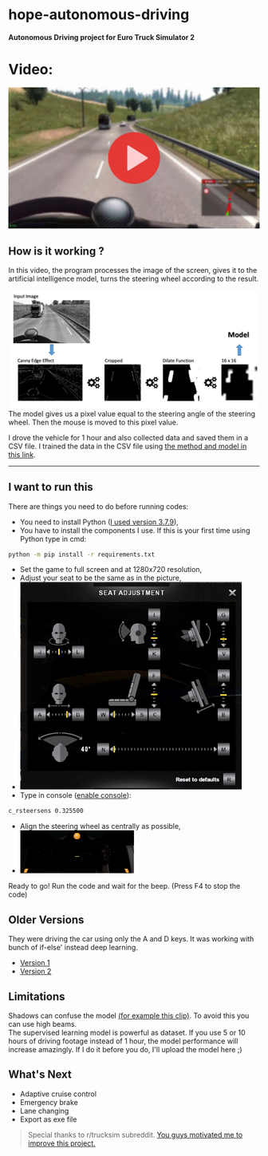 # hope-autonomous-driving

#### Autonomous Driving project for Euro Truck Simulator 2

# Video:

[![working](thumbnail.png)](https://youtu.be/xuVT6097cig)

## How is it working ?

In this video, the program processes the image of the screen, gives it to the artificial intelligence model, turns the steering wheel according to the result.

![vision](1.png)
The model gives us a pixel value equal to the steering angle of the steering wheel. Then the mouse is moved to this pixel value.

I drove the vehicle for 1 hour and also collected data and saved them in a CSV file. I trained the data in the CSV file using [the method and model in this link](https://vijayabhaskar96.medium.com/tutorial-on-keras-flow-from-dataframe-1fd4493d237c). 

----

## I want to run this

There are things you need to do before running codes:
- You need to install Python ([I used version 3.7.9](https://www.python.org/ftp/python/3.7.9/python-3.7.9-amd64.exe)),
- You have to install the components I use. If this is your first time using Python type in cmd:
```bash
python -m pip install -r requirements.txt
```
- Set the game to full screen and at 1280x720 resolution,
- Adjust your seat to be the same as in the picture,
- ![seat](2.png)
- Type in console ([enable console](https://forum.scssoft.com/viewtopic.php?t=61852)):
```bash
c_rsteersens 0.325500
```
- Align the steering wheel as centrally as possible,
- ![wheel](3.png)

Ready to go! Run the code and wait for the beep. (Press F4 to stop the code)

## Older Versions
They were driving the car using only the A and D keys. It was working with bunch of if-else' instead deep learning. 
  - [Version 1](https://www.instagram.com/p/CJ3B53Dp0hC/)
  - [Version 2](https://www.instagram.com/p/CJ_LCKqpxc_/)
  
## Limitations
Shadows can confuse the model [(for example this clip)](https://drive.google.com/file/d/1aLDsOZm6rvWgT6dJnb04MZIDKJk0hzMj/view?usp=sharing). To avoid this you can use high beams.  
The supervised learning model is powerful as dataset. If you use 5 or 10 hours of driving footage instead of 1 hour, the model performance will increase amazingly. If I do it before you do, I'll upload the model here ;)

## What's Next
  - Adaptive cruise control
  - Emergency brake
  - Lane changing
  - Export as exe file
  
> Special thanks to r/trucksim subreddit. [You guys motivated me to improve this project.](https://www.reddit.com/r/trucksim/comments/kyiv2v/i_made_an_autosteering_project_with_python/)
